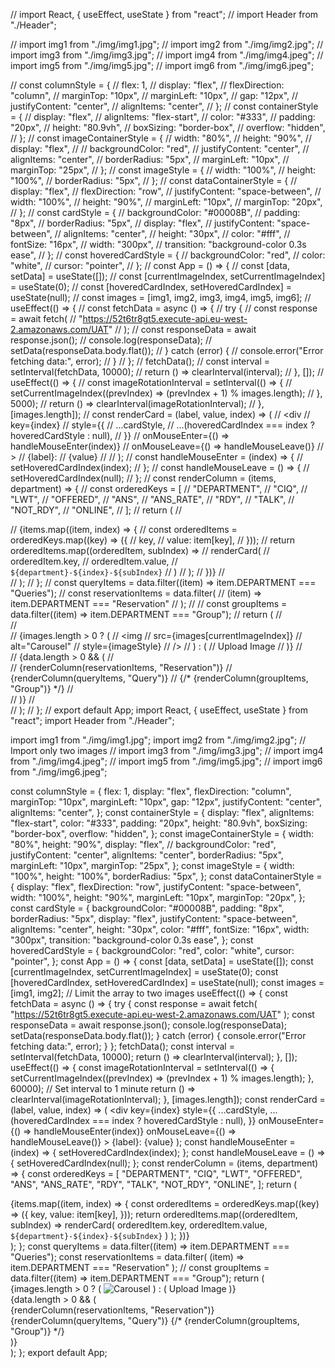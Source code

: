 // import React, { useEffect, useState } from "react";
// import Header from "./Header";

// import img1 from "./img/img1.jpg";
// import img2 from "./img/img2.jpg";
// import img3 from "./img/img3.jpg";
// import img4 from "./img/img4.jpeg";
// import img5 from "./img/img5.jpg";
// import img6 from "./img/img6.jpeg";

// const columnStyle = {
//   flex: 1,
//   display: "flex",
//   flexDirection: "column",
//   marginTop: "10px",
//   marginLeft: "10px",
//   gap: "12px",
//   justifyContent: "center",
//   alignItems: "center",
// };
// const containerStyle = {
//   display: "flex",
//   alignItems: "flex-start",
//   color: "#333",
//   padding: "20px",
//   height: "80.9vh",
//   boxSizing: "border-box",
//   overflow: "hidden",
// };
// const imageContainerStyle = {
//   width: "80%",
//   height: "90%",
//   display: "flex",
//   // backgroundColor: "red",
//   justifyContent: "center",
//   alignItems: "center",
//   borderRadius: "5px",
//   marginLeft: "10px",
//   marginTop: "25px",
// };
// const imageStyle = {
//   width: "100%",
//   height: "100%",
//   borderRadius: "5px",
// };
// const dataContainerStyle = {
//   display: "flex",
//   flexDirection: "row",
//   justifyContent: "space-between",
//   width: "100%",
//   height: "90%",
//   marginLeft: "10px",
//   marginTop: "20px",
// };
// const cardStyle = {
//   backgroundColor: "#00008B",
//   padding: "8px",
//   borderRadius: "5px",
//   display: "flex",
//   justifyContent: "space-between",
//   alignItems: "center",
//   height: "30px",
//   color: "#fff",
//   fontSize: "16px",
//   width: "300px",
//   transition: "background-color 0.3s ease",
// };
// const hoveredCardStyle = {
//   backgroundColor: "red",
//   color: "white",
//   cursor: "pointer",
// };
// const App = () => {
//   const [data, setData] = useState([]);
//   const [currentImageIndex, setCurrentImageIndex] = useState(0);
//   const [hoveredCardIndex, setHoveredCardIndex] = useState(null);
//   const images = [img1, img2, img3, img4, img5, img6];
//   useEffect(() => {
//     const fetchData = async () => {
//       try {
//         const response = await fetch(
//           "https://52t6tr8gt5.execute-api.eu-west-2.amazonaws.com/UAT"
//         );
//         const responseData = await response.json();
//         console.log(responseData);
//         setData(responseData.body.flat());
//       } catch (error) {
//         console.error("Error fetching data:", error);
//       }
//     };
//     fetchData();
//     const interval = setInterval(fetchData, 10000);
//     return () => clearInterval(interval);
//   }, []);
//   useEffect(() => {
//     const imageRotationInterval = setInterval(() => {
//       setCurrentImageIndex((prevIndex) => (prevIndex + 1) % images.length);
//     }, 5000);
//     return () => clearInterval(imageRotationInterval);
//   }, [images.length]);
//   const renderCard = (label, value, index) => (
//     <div
//       key={index}
//       style={{
//         ...cardStyle,
//         ...(hoveredCardIndex === index ? hoveredCardStyle : null),
//       }}
//       onMouseEnter={() => handleMouseEnter(index)}
//       onMouseLeave={() => handleMouseLeave()}
//     >
//       <span>{label}:</span>
//       <span>{value}</span>
//     </div>
//   );
//   const handleMouseEnter = (index) => {
//     setHoveredCardIndex(index);
//   };
//   const handleMouseLeave = () => {
//     setHoveredCardIndex(null);
//   };
//   const renderColumn = (items, department) => {
//     const orderedKeys = [
//       "DEPARTMENT",
//       "CIQ",
//       "LWT",
//       "OFFERED",
//       "ANS",
//       "ANS_RATE",
//       "RDY",
//       "TALK",
//       "NOT_RDY",
//       "ONLINE",
//     ];
//     return (
//       <div style={columnStyle}>
//         {items.map((item, index) => {
//           const orderedItems = orderedKeys.map((key) => ({
//             key,
//             value: item[key],
//           }));
//           return orderedItems.map((orderedItem, subIndex) =>
//             renderCard(
//               orderedItem.key,
//               orderedItem.value,
//               `${department}-${index}-${subIndex}`
//             )
//           );
//         })}
//       </div>
//     );
//   };
//   const queryItems = data.filter((item) => item.DEPARTMENT === "Queries");
//   const reservationItems = data.filter(
//     (item) => item.DEPARTMENT === "Reservation"
//   );
//   // const groupItems = data.filter((item) => item.DEPARTMENT === "Group");
//   return (
//     <div style={containerStyle}>
//       <div style={imageContainerStyle}>
//         {images.length > 0 ? (
//           <img
//             src={images[currentImageIndex]}
//             alt="Carousel"
//             style={imageStyle}
//           />
//         ) : (
//           <span>Upload Image</span>
//         )}
//       </div>
//       {data.length > 0 && (
//         <div style={dataContainerStyle}>
//           {renderColumn(reservationItems, "Reservation")}
//           {renderColumn(queryItems, "Query")}
//           {/* {renderColumn(groupItems, "Group")} */}
//         </div>
//       )}
//     </div>
//   );
// };
// export default App;
import React, { useEffect, useState } from "react";
import Header from "./Header";

import img1 from "./img/img1.jpg";
import img2 from "./img/img2.jpg";
// Import only two images
// import img3 from "./img/img3.jpg";
// import img4 from "./img/img4.jpeg";
// import img5 from "./img/img5.jpg";
// import img6 from "./img/img6.jpeg";

const columnStyle = {
  flex: 1,
  display: "flex",
  flexDirection: "column",
  marginTop: "10px",
  marginLeft: "10px",
  gap: "12px",
  justifyContent: "center",
  alignItems: "center",
};
const containerStyle = {
  display: "flex",
  alignItems: "flex-start",
  color: "#333",
  padding: "20px",
  height: "80.9vh",
  boxSizing: "border-box",
  overflow: "hidden",
};
const imageContainerStyle = {
  width: "80%",
  height: "90%",
  display: "flex",
  // backgroundColor: "red",
  justifyContent: "center",
  alignItems: "center",
  borderRadius: "5px",
  marginLeft: "10px",
  marginTop: "25px",
};
const imageStyle = {
  width: "100%",
  height: "100%",
  borderRadius: "5px",
};
const dataContainerStyle = {
  display: "flex",
  flexDirection: "row",
  justifyContent: "space-between",
  width: "100%",
  height: "90%",
  marginLeft: "10px",
  marginTop: "20px",
};
const cardStyle = {
  backgroundColor: "#00008B",
  padding: "8px",
  borderRadius: "5px",
  display: "flex",
  justifyContent: "space-between",
  alignItems: "center",
  height: "30px",
  color: "#fff",
  fontSize: "16px",
  width: "300px",
  transition: "background-color 0.3s ease",
};
const hoveredCardStyle = {
  backgroundColor: "red",
  color: "white",
  cursor: "pointer",
};
const App = () => {
  const [data, setData] = useState([]);
  const [currentImageIndex, setCurrentImageIndex] = useState(0);
  const [hoveredCardIndex, setHoveredCardIndex] = useState(null);
  const images = [img1, img2]; // Limit the array to two images
  useEffect(() => {
    const fetchData = async () => {
      try {
        const response = await fetch(
          "https://52t6tr8gt5.execute-api.eu-west-2.amazonaws.com/UAT"
        );
        const responseData = await response.json();
        console.log(responseData);
        setData(responseData.body.flat());
      } catch (error) {
        console.error("Error fetching data:", error);
      }
    };
    fetchData();
    const interval = setInterval(fetchData, 10000);
    return () => clearInterval(interval);
  }, []);
  useEffect(() => {
    const imageRotationInterval = setInterval(() => {
      setCurrentImageIndex((prevIndex) => (prevIndex + 1) % images.length);
    }, 60000); // Set interval to 1 minute
    return () => clearInterval(imageRotationInterval);
  }, [images.length]);
  const renderCard = (label, value, index) => (
    <div
      key={index}
      style={{
        ...cardStyle,
        ...(hoveredCardIndex === index ? hoveredCardStyle : null),
      }}
      onMouseEnter={() => handleMouseEnter(index)}
      onMouseLeave={() => handleMouseLeave()}
    >
      <span>{label}:</span>
      <span>{value}</span>
    </div>
  );
  const handleMouseEnter = (index) => {
    setHoveredCardIndex(index);
  };
  const handleMouseLeave = () => {
    setHoveredCardIndex(null);
  };
  const renderColumn = (items, department) => {
    const orderedKeys = [
      "DEPARTMENT",
      "CIQ",
      "LWT",
      "OFFERED",
      "ANS",
      "ANS_RATE",
      "RDY",
      "TALK",
      "NOT_RDY",
      "ONLINE",
    ];
    return (
      <div style={columnStyle}>
        {items.map((item, index) => {
          const orderedItems = orderedKeys.map((key) => ({
            key,
            value: item[key],
          }));
          return orderedItems.map((orderedItem, subIndex) =>
            renderCard(
              orderedItem.key,
              orderedItem.value,
              `${department}-${index}-${subIndex}`
            )
          );
        })}
      </div>
    );
  };
  const queryItems = data.filter((item) => item.DEPARTMENT === "Queries");
  const reservationItems = data.filter(
    (item) => item.DEPARTMENT === "Reservation"
  );
  // const groupItems = data.filter((item) => item.DEPARTMENT === "Group");
  return (
    <div style={containerStyle}>
      <div style={imageContainerStyle}>
        {images.length > 0 ? (
          <img
            src={images[currentImageIndex]}
            alt="Carousel"
            style={imageStyle}
          />
        ) : (
          <span>Upload Image</span>
        )}
      </div>
      {data.length > 0 && (
        <div style={dataContainerStyle}>
          {renderColumn(reservationItems, "Reservation")}
          {renderColumn(queryItems, "Query")}
          {/* {renderColumn(groupItems, "Group")} */}
        </div>
      )}
    </div>
  );
};
export default App;
